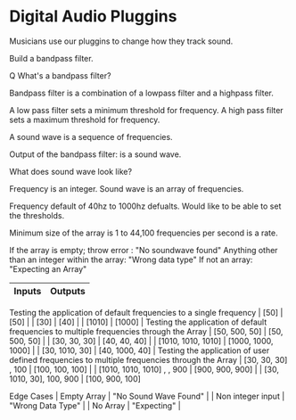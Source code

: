 # Digital Audio Pluggins

Musicians use our pluggins to change how they track sound.

Build a bandpass filter.

Q What's a bandpass filter?

Bandpass filter is a combination of a lowpass filter and a highpass filter.

A low pass filter sets a minimum threshold for frequency.
A high pass filter sets a maximum threshold for frequency.

A sound wave is a sequence of frequencies.

Output of the bandpass filter: is a sound wave.

What does sound wave look like?

Frequency is an integer. Sound wave is an array of frequencies.

Frequency default of 40hz to 1000hz defualts.
Would like to be able to set the thresholds.

Minimum size of the array is 1 to 44,100 frequencies per second is a rate.

If the array is empty; throw error : "No soundwave found"
Anything other than an integer within the array: "Wrong data type"
If not an array: "Expecting an Array"

| Inputs | Outputs     |
| :------------- | :------------- |
Testing the application of default frequencies to a single frequency
| [50]       | [50]       |
| [30]       | [40]       |
| [1010]       | [1000]       |
Testing the application of default frequencies to multiple frequencies through the Array
| [50, 500, 50]       | [50, 500, 50]       |
| [30, 30, 30]       | [40, 40, 40]       |
| [1010, 1010, 1010]       | [1000, 1000, 1000]       |
| [30, 1010, 30]       | [40, 1000, 40]       |
Testing the application of user defined frequencies to multiple frequencies through the Array
| [30, 30, 30] , 100  | [100, 100, 100] |
| [1010, 1010, 1010] , , 900  | [900, 900, 900] |
| [30, 1010, 30], 100, 900 | [100, 900, 100]

Edge Cases
| Empty Array       | "No Sound Wave Found"       |
| Non integer input      | "Wrong Data Type"       |
| No Array      | "Expecting"       |
